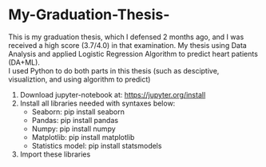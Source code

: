 # My-Graduation-Thesis-
This is my graduation thesis, which I defensed 2 months ago, and I was received a high score (3.7/4.0) in that examination.
My thesis using Data Analysis and applied Logistic Regression Algorithm to predict heart patients (DA+ML). <br />
I used Python to do both parts in this thesis (such as desciptive, visualiztion, and using algorithm to predict) 

1. Download jupyter-notebook at: https://jupyter.org/install
2. Install all libraries needed with syntaxes below:
      - Seaborn: pip install seaborn <br />
      - Pandas: pip install pandas <br />
      - Numpy: pip install numpy <br />
      - Matplotlib: pip install matplotlib <br />
      - Statistics model: pip install statsmodels <br />
3. Import these libraries
